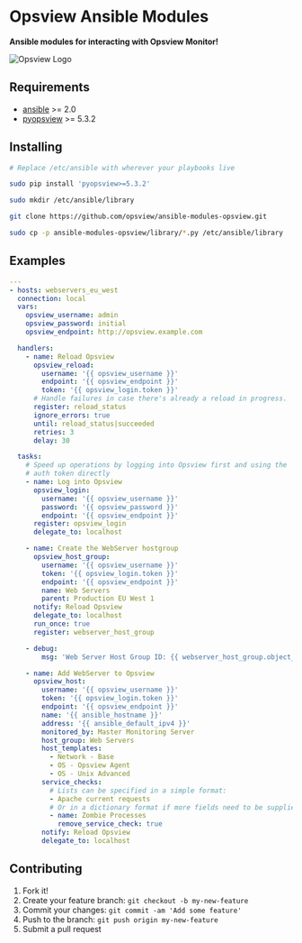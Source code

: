 # Opsview Ansible Modules

**Ansible modules for interacting with Opsview Monitor!**

![Opsview Logo](https://raw.githubusercontent.com/opsview/pyopsview/master/opsview.png)

## Requirements

* [ansible](https://github.com/ansible/ansible "ansible") >= 2.0
* [pyopsview](https://github.com/opsview/pyopsview "pyopsview") >= 5.3.2

## Installing 

```bash
# Replace /etc/ansible with wherever your playbooks live

sudo pip install 'pyopsview>=5.3.2'

sudo mkdir /etc/ansible/library

git clone https://github.com/opsview/ansible-modules-opsview.git

sudo cp -p ansible-modules-opsview/library/*.py /etc/ansible/library
```

## Examples

```yaml
---
- hosts: webservers_eu_west
  connection: local
  vars:
    opsview_username: admin
    opsview_password: initial
    opsview_endpoint: http://opsview.example.com

  handlers:
    - name: Reload Opsview
      opsview_reload:
        username: '{{ opsview_username }}'
        endpoint: '{{ opsview_endpoint }}'
        token: '{{ opsview_login.token }}'
      # Handle failures in case there's already a reload in progress.
      register: reload_status
      ignore_errors: true
      until: reload_status|succeeded
      retries: 3
      delay: 30

  tasks:
    # Speed up operations by logging into Opsview first and using the
    # auth token directly
    - name: Log into Opsview
      opsview_login:
        username: '{{ opsview_username }}'
        password: '{{ opsview_password }}'
        endpoint: '{{ opsview_endpoint }}'
      register: opsview_login
      delegate_to: localhost

    - name: Create the WebServer hostgroup
      opsview_host_group:
        username: '{{ opsview_username }}'
        token: '{{ opsview_login.token }}'
        endpoint: '{{ opsview_endpoint }}'
        name: Web Servers
        parent: Production EU West 1
      notify: Reload Opsview
      delegate_to: localhost
      run_once: true
      register: webserver_host_group

    - debug:
        msg: 'Web Server Host Group ID: {{ webserver_host_group.object_id }}'

    - name: Add WebServer to Opsview
      opsview_host:
        username: '{{ opsview_username }}'
        token: '{{ opsview_login.token }}'
        endpoint: '{{ opsview_endpoint }}'
        name: '{{ ansible_hostname }}'
        address: '{{ ansible_default_ipv4 }}'
        monitored_by: Master Monitoring Server
        host_group: Web Servers
        host_templates:
          - Network - Base
          - OS - Opsview Agent
          - OS - Unix Advanced
        service_checks:
          # Lists can be specified in a simple format:
          - Apache current requests
          # Or in a dictionary format if more fields need to be supplied:
          - name: Zombie Processes
            remove_service_check: true
        notify: Reload Opsview
        delegate_to: localhost
```
      
## Contributing

1. Fork it!
2. Create your feature branch: `git checkout -b my-new-feature`
3. Commit your changes: `git commit -am 'Add some feature'`
4. Push to the branch: `git push origin my-new-feature`
5. Submit a pull request
